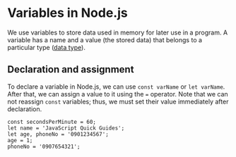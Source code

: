# Variables in Node.js

We use variables to store data used in memory for later use in a program. A variable has a name and a value (the stored data) that belongs to a particular type ([data type](data-type.md)).

## Declaration and assignment

To declare a variable in Node.js, we can use `const varName` or `let varName`. After that, we can assign a value to it using the `=` operator. Note that we can not reassign `const` variables; thus, we must set their value immediately after declaration.

```
const secondsPerMinute = 60;
let name = 'JavaScript Quick Guides';
let age, phoneNo = '0901234567';
age = 1;
phoneNo = '0907654321';
```
